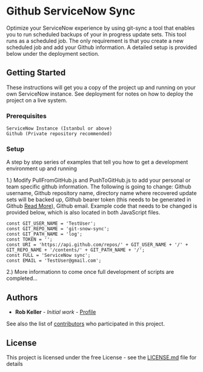 # Github ServiceNow Sync

Optimize your ServiceNow experience by using git-sync a tool that enables you to run scheduled backups of your in progress update sets.
This tool runs as a scheduled job. The only requirement is that you create a new scheduled job and add your Github information.
A detailed setup is provided below under the deployment section.

## Getting Started

These instructions will get you a copy of the project up and running on your own ServiceNow instance.
See deployment for notes on how to deploy the project on a live system.

### Prerequisites

```
ServiceNow Instance (Istanbul or above)
Github (Private repository recommended)
```

### Setup

A step by step series of examples that tell you how to get a development environment up and running

1.) Modify PullFromGitHub.js and PushToGitHub.js to add your personal or team specific github information. The following is going to change:
Github username,
Github repository name,
directory name where recovered update sets will be backed up,
Github bearer token (this needs to be generated in Github [Read More](https://help.github.com/articles/creating-a-personal-access-token-for-the-command-line/)),
Github email. Example code that needs to be changed is provided below, which is also located in both JavaScript files.

```
const GIT_USER_NAME = 'TestUser';
const GIT_REPO_NAME = 'git-snow-sync';
const GIT_PATH_NAME = 'log';
const TOKEN = '';
const URI = 'https://api.github.com/repos/' + GIT_USER_NAME + '/' + GIT_REPO_NAME + '/contents/' + GIT_PATH_NAME + '/';
const FULL = 'ServiceNow sync';
const EMAIL = 'TestUser@gmail.com';
```

2.) More informationn to come once full development of scripts are completed...

## Authors

* **Rob Keller** - *Initial work* - [Profile](https://github.com/robkelle)

See also the list of [contributors](https://github.com/robkelle/git-snow-sync/graphs/contributors) who participated in this project.

## License

This project is licensed under the free License - see the [LICENSE.md](LICENSE.md) file for details
